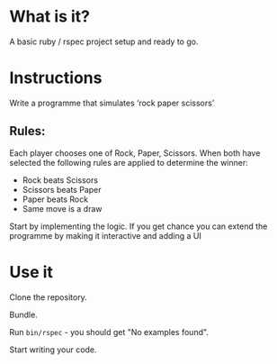 # What is it?

A basic ruby / rspec project setup and ready to go.

# Instructions

Write a programme that simulates ‘rock paper scissors’ 

## Rules:
Each player chooses one of Rock, Paper, Scissors. When both have selected the following rules are applied to determine the winner:

* Rock beats Scissors
* Scissors beats Paper
* Paper beats Rock
* Same move is a draw

Start by implementing the logic. If you get chance you can extend the programme by making it interactive and adding a UI


# Use it

Clone the repository.

Bundle.

Run `bin/rspec` - you should get "No examples found".

Start writing your code.
